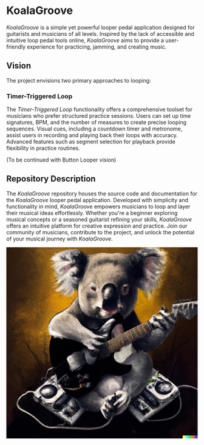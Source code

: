 # KoalaGroove

*KoalaGroove* is a simple yet powerful looper pedal application designed for guitarists and musicians of all levels. Inspired by the lack of accessible and intuitive loop pedal tools online, *KoalaGroove* aims to provide a user-friendly experience for practicing, jamming, and creating music.

## Vision

The project envisions two primary approaches to looping:

### Timer-Triggered Loop

The *Timer-Triggered Loop* functionality offers a comprehensive toolset for musicians who prefer structured practice sessions. Users can set up time signatures, BPM, and the number of measures to create precise looping sequences. Visual cues, including a countdown timer and metronome, assist users in recording and playing back their loops with accuracy. Advanced features such as segment selection for playback provide flexibility in practice routines.

(To be continued with Button Looper vision)

## Repository Description

The *KoalaGroove* repository houses the source code and documentation for the *KoalaGroove* looper pedal application. Developed with simplicity and functionality in mind, *KoalaGroove* empowers musicians to loop and layer their musical ideas effortlessly. Whether you're a beginner exploring musical concepts or a seasoned guitarist refining your skills, *KoalaGroove* offers an intuitive platform for creative expression and practice. Join our community of musicians, contribute to the project, and unlock the potential of your musical journey with *KoalaGroove*.

![Koala With Guitar](koala_images/koala2.png)

